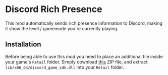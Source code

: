 # Discord Rich Presence

This mod automatically sends rich presence information to Discord, making it show the level / gamemode you're currently playing.

## Installation

Before being able to use this mod you need to place an additional file inside your game's `Retail` folder. Simply download [this](https://dl-game-sdk.discordapp.net/2.5.6/discord_game_sdk.zip) ZIP file, and extract `lib/x86_64/discord_game_sdk.dll` into your `Retail` folder.